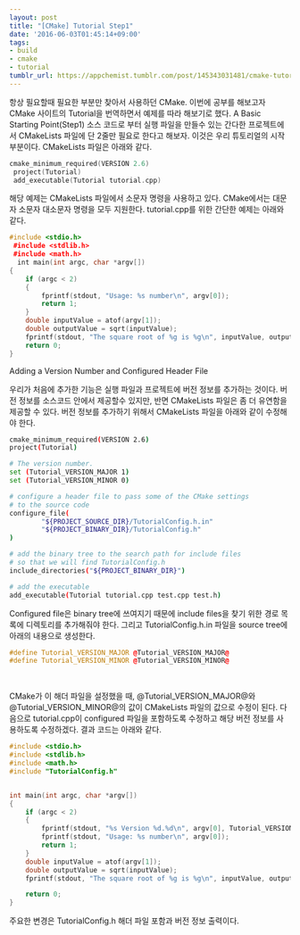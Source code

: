 ```yaml
---
layout: post
title: "[CMake] Tutorial Step1"
date: '2016-06-03T01:45:14+09:00'
tags:
- build
- cmake
- tutorial
tumblr_url: https://appchemist.tumblr.com/post/145343031481/cmake-tutorial-step1
---
```

항상 필요할때 필요한 부분만 찾아서 사용하던 CMake. 이번에 공부를 해보고자 CMake 사이트의 Tutorial을 번역하면서 예제를 따라 해보기로 했다.
A Basic Starting Point(Step1)
소스 코드로 부터 실행 파일을 만들수 있는 간다한 프로젝트에서 CMakeLists 파일에 단 2줄만 필요로 한다고 해보자. 이것은 우리 튜토리얼의 시작부분이다. CMakeLists 파일은 아래와 같다.


```cpp
cmake_minimum_required(VERSION 2.6)
 project(Tutorial)
 add_executable(Tutorial tutorial.cpp)
```

해당 예제는 CMakeLists 파일에서 소문자 명령을 사용하고 있다. CMake에서는 대문자 소문자 대소문자 명령을 모두 지원한다. tutorial.cpp를 위한 간단한 예제는 아래와 같다.


```cpp
#include <stdio.h>
 #include <stdlib.h>
 #include <math.h>
  int main(int argc, char *argv[]) 
{ 
    if (argc < 2)     
    {
        fprintf(stdout, "Usage: %s number\n", argv[0]); 
        return 1; 
    } 
    double inputValue = atof(argv[1]); 
    double outputValue = sqrt(inputValue); 
    fprintf(stdout, "The square root of %g is %g\n", inputValue, outputValue);
    return 0; 
}
```

Adding a Version Number and Configured Header File

우리가 처음에 추가한 기능은 실행 파일과 프로젝트에 버전 정보를 추가하는 것이다. 버전 정보를 소스코드 안에서 제공할수 있지만, 반면 CMakeLists 파일은 좀 더 유연함을 제공할 수 있다. 버전 정보를 추가하기 위해서 CMakeLists 파일을 아래와 같이 수정해야 한다.


```bash
cmake_minimum_required(VERSION 2.6)
project(Tutorial)

# The version number.
set (Tutorial_VERSION_MAJOR 1)
set (Tutorial_VERSION_MINOR 0)

# configure a header file to pass some of the CMake settings
# to the source code
configure_file(
        "${PROJECT_SOURCE_DIR}/TutorialConfig.h.in"
        "${PROJECT_BINARY_DIR}/TutorialConfig.h"
)

# add the binary tree to the search path for include files
# so that we will find TutorialConfig.h
include_directories("${PROJECT_BINARY_DIR}")

# add the executable
add_executable(Tutorial tutorial.cpp test.cpp test.h)
```

Configured file은 binary tree에 쓰여지기 때문에 include files을 찾기 위한 경로 목록에 디렉토리를 추가해줘야 한다. 그리고 TutorialConfig.h.in 파일을 source tree에 아래의 내용으로 생성한다.


```cpp
#define Tutorial_VERSION_MAJOR @Tutorial_VERSION_MAJOR@
#define Tutorial_VERSION_MINOR @Tutorial_VERSION_MINOR@
```

 

CMake가 이 해더 파일을 설정했을 때, @Tutorial_VERSION_MAJOR@와 @Tutorial_VERSION_MINOR@의 값이 CMakeLists 파일의 값으로 수정이 된다. 다음으로 tutorial.cpp이 configured 파일을 포함하도록 수정하고 해당 버전 정보를 사용하도록 수정하겠다. 결과 코드는 아래와 같다.


```cpp
#include <stdio.h>
#include <stdlib.h>
#include <math.h>
#include "TutorialConfig.h"


int main(int argc, char *argv[])
{
    if (argc < 2)
    {
        fprintf(stdout, "%s Version %d.%d\n", argv[0], Tutorial_VERSION_MAJOR, Tutorial_VERSION_MINOR);
        fprintf(stdout, "Usage: %s number\n", argv[0]);
        return 1;
    }
    double inputValue = atof(argv[1]);
    double outputValue = sqrt(inputValue);
    fprintf(stdout, "The square root of %g is %g\n", inputValue, outputValue);

    return 0;
}
```

주요한 변경은 TutorialConfig.h 해더 파일 포함과 버전 정보 출력이다.